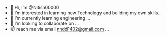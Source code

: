 - 👋 Hi, I’m @Nitish00000
- 👀 I’m interested in learning new Technology and building my own skills...
- 🌱 I’m currently learning engineering ...
- 💞️ I’m looking to collaborate on ...
- 📫 reach me via email nndd1402@gmail.com ...

<!---
Nitish00000/Nitish00000 is a ✨ special ✨ repository because its `README.md` (this file) appears on your GitHub profile.
You can click the Preview link to take a look at your changes.
--->
